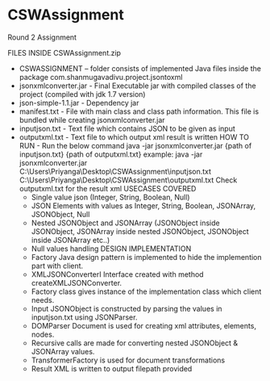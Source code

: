 # CSWAssignment
Round 2 Assignment

FILES INSIDE CSWAssignment.zip
- CSWASSIGNMENT –  folder consists of implemented Java files inside the package com.shanmugavadivu.project.jsontoxml
- jsonxmlconverter.jar - Final Executable jar with compiled classes of the project (compiled with jdk 1.7 version)
- json-simple-1.1.jar - Dependency jar
- manifest.txt - File with main class and class path information. This file is bundled while creating jsonxmlconverter.jar
- inputjson.txt - Text file which contains JSON to be given as input
- outputxml.txt - Text file to which output xml result is written
HOW TO RUN - Run the below command
java -jar jsonxmlconverter.jar {path of inputjson.txt} {path of outputxml.txt}
example:
java -jar jsonxmlconverter.jar C:\Users\Priyanga\Desktop\CSWAssignment\inputjson.txt C:\Users\Priyanga\Desktop\CSWAssignment\outputxml.txt
Check outputxml.txt for the result xml
USECASES COVERED
  - Single value json (Integer, String, Boolean, Null)
  - JSON Elements with values as Integer, String, Boolean, JSONArray, JSONObject, Null
  - Nested JSONObject and JSONArray (JSONObject inside JSONObject, JSONArray inside nested JSONObject, JSONObject inside JSONArray etc..)
  - Null values handling
DESIGN IMPLEMENTATION
  - Factory Java design pattern is implemented to hide the implemention part with client.
  - XMLJSONConverterI Interface created with method createXMLJSONConverter.
  - Factory class gives instance of the implementation class which client needs.
  - Input JSONObject is constructed by parsing the values in inputjson.txt using JSONParser.
  - DOMParser Document is used for creating xml attributes, elements, nodes.
  - Recursive calls are made for converting nested JSONObject & JSONArray values.
  - TransformerFactory is used for document transformations
  - Result XML is written to output filepath provided

